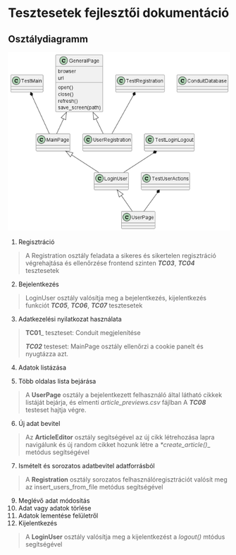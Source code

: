 
# Tesztesetek fejlesztői dokumentáció

## Osztálydiagramm

![img.png](img.png)


1. Regisztráció
>A Registration osztály feladata a sikeres és sikertelen regisztráció
>végrehajtása és ellenőrzése frontend szinten
> _**TC03**_, _**TC04**_ tesztesetek
2. Bejelentkezés
>LoginUser osztály valósítja meg a bejelentkezés, kijelentkezés funkciót
> _**TC05**_, _**TC06**_, _**TC07**_ tesztesetek
3. Adatkezelési nyilatkozat használata  
> **TC01**_ teszteset: Conduit megjelenítése 
> 
>_**TC02**_ testeset: MainPage osztály ellenőrzi a cookie panelt 
>és nyugtázza azt. 
4. Adatok listázása
>
5. Több oldalas lista bejárása
>A **UserPage** osztály a bejelentkezett felhasználó által látható cikkek listáját
bejárja, és elmenti _article_previews.csv_ fájlban 
>A _**TC08**_ testeset hajtja végre.
> 
6. Új adat bevitel
> Az **ArticleEditor** osztály segítségével az új cikk létrehozása lapra navigálunk
> és új random cikket hozunk létre a _*create_article()__ metódus segítségével
7. Ismételt és sorozatos adatbevitel adatforrásból
> A **Registration** osztály sorozatos 
>felhasználóregisztrációt valósít meg az insert_users_from_file
>metódus segítségével
9. Meglévő adat módosítás
9. Adat vagy adatok törlése
10. Adatok lementése felületről
11. Kijelentkezés
> A **LoginUser** osztály valósítja meg a kijelentkezést a _logout()_ mtódus
> segítségével